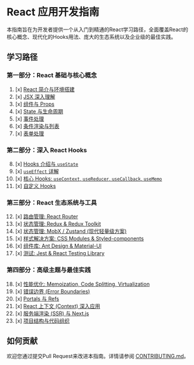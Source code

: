 # React 应用开发指南

本指南旨在为开发者提供一个从入门到精通的React学习路径，全面覆盖React的核心概念、现代化的Hooks用法、庞大的生态系统以及企业级的最佳实践。

## 学习路径

### 第一部分：React 基础与核心概念

1.  [x] [React 简介与环境搭建](introduction-setup.md)
2.  [x] [JSX 深入理解](jsx-deep-dive.md)
3.  [x] [组件与 Props](components-props.md)
4.  [x] [State 与生命周期](state-lifecycle.md)
5.  [x] [事件处理](event-handling.md)
6.  [x] [条件渲染与列表](conditional-rendering-lists.md)
7.  [x] [表单处理](forms.md)

### 第二部分：深入 React Hooks

8.  [x] [Hooks 介绍与 `useState`](intro-to-hooks-usestate.md)
9.  [x] [`useEffect` 详解](useeffect-in-depth.md)
10. [x] [核心 Hooks: `useContext`, `useReducer`, `useCallback`, `useMemo`](core-hooks.md)
11. [x] [自定义 Hooks](custom-hooks.md)

### 第三部分：React 生态系统与工具

12. [x] [路由管理: React Router](routing-with-react-router.md)
13. [x] [状态管理: Redux & Redux Toolkit](state-management-redux.md)
14. [x] [状态管理: MobX / Zustand (现代轻量级方案)](state-management-mobx-zustand.md)
15. [x] [样式解决方案: CSS Modules & Styled-components](styling-in-react.md)
16. [x] [组件库: Ant Design & Material-UI](component-libraries.md)
17. [x] [测试: Jest & React Testing Library](testing-react-apps.md)

### 第四部分：高级主题与最佳实践

18. [x] [性能优化: Memoization, Code Splitting, Virtualization](performance-optimization.md)
19. [x] [错误边界 (Error Boundaries)](error-boundaries.md)
20. [x] [Portals 与 Refs](portals-refs.md)
21. [x] [React 上下文 (Context) 深入应用](advanced-context.md)
22. [x] [服务端渲染 (SSR) 与 Next.js](ssr-with-nextjs.md)
23. [x] [项目结构与代码组织](project-structure.md)

## 如何贡献

欢迎您通过提交Pull Request来改进本指南。详情请参阅 [CONTRIBUTING.md](../../../CONTRIBUTING.md)。 
